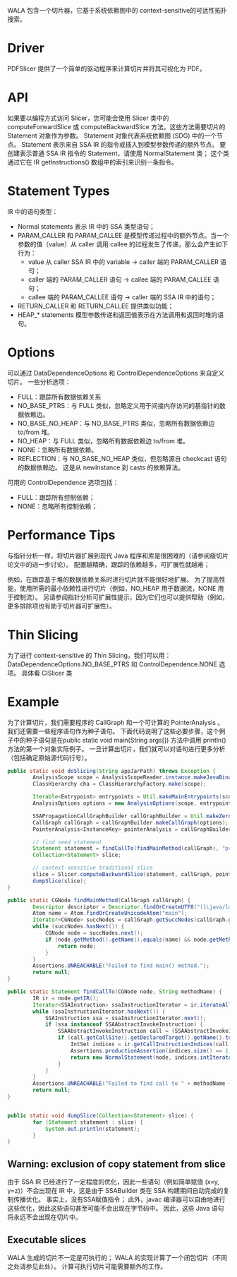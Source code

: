 WALA 包含一个切片器，它基于系统依赖图中的 context-sensitive的可达性拓扑搜索。

# Driver
PDFSlicer 提供了一个简单的驱动程序来计算切片并将其可视化为 PDF。

# API
如果要以编程方式访问 Slicer，您可能会使用 Slicer 类中的 computeForwardSlice 或 computeBackwardSlice  方法。这些方法需要切片的 Statement 对象作为参数。 Statement 对象代表系统依赖图 (SDG) 中的一个节点。 Statement 表示来自 SSA IR 的指令或插入到模型参数传递的额外节点。 要创建表示普通 SSA IR 指令的 Statement，请使用 NormalStatement 类； 这个类通过它在 IR getInstructions() 数组中的索引来识别一条指令。

# Statement Types
IR 中的语句类型：
- Normal statements 表示 IR 中的 SSA 类型语句；
- PARAM_CALLER 和 PARAM_CALLEE 是模型传递过程中的额外节点。当一个参数的值（value）从 caller 调用 callee 的过程发生了传递，那么会产生如下行为：
  - value 从 caller SSA IR 中的 variable → caller 端的 PARAM_CALLER 语句；
  - caller 端的 PARAM_CALLER 语句 → callee 端的 PARAM_CALLEE 语句；
  - callee 端的 PARAM_CALLEE 语句 → caller 端的 SSA IR 中的语句；
- RETURN_CALLER 和 RETURN_CALLEE 提供类似功能；
- HEAP_* statements 模型参数传递和返回值表示在方法调用和返回时堆的语句。

# Options

可以通过 DataDependenceOptions 和 ControlDependenceOptions 来自定义切片。
一些分析选项：
- FULL：跟踪所有数据依赖关系
- NO_BASE_PTRS：与 FULL 类似，忽略定义用于间接内存访问的基指针的数据依赖边。
- NO_BASE_NO_HEAP：与 NO_BASE_PTRS 类似，忽略所有数据依赖边 to/from 堆。
- NO_HEAP：与 FULL 类似，忽略所有数据依赖边 to/from 堆。
- NONE：忽略所有数据依赖。
- REFLECTION：与 NO_BASE_NO_HEAP 类似，但忽略源自 checkcast 语句的数据依赖边。 这是从 newInstance 到 casts 的依赖算法。

可用的 ControlDependence 选项包括：
- FULL：跟踪所有控制依赖；
- NONE：忽略所有控制依赖；

# Performance Tips
与指针分析一样，将切片器扩展到现代 Java 程序和库是很困难的（请参阅瘦切片论文中的进一步讨论）。 配置越精确，跟踪的依赖越多，可扩展性就越难； 

例如，在跟踪基于堆的数据依赖关系时进行切片就不能很好地扩展。 为了提高性能，使用所需的最小依赖性进行切片（例如，NO_HEAP 用于数据流，NONE 用于控制流）。 另请参阅指针分析可扩展性提示，因为它们也可以提供帮助（例如，更多排除项也有助于切片器可扩展性）。

# Thin Slicing
为了进行 context-sensitive 的 Thin Slicing，我们可以用：
DataDependenceOptions.NO_BASE_PTRS 和 ControlDependence.NONE 选项。
具体看 CISlicer 类

# Example 
为了计算切片，我们需要程序的 CallGraph 和一个可计算的 PointerAnalysis 。
我们还需要一些程序语句作为种子语句。
下面代码说明了这些必要步骤，这个例子中的种子语句是在public static void main(String args[]) 方法中调用 println() 方法的第一个对象实际例子。
一旦计算出切片，我们就可以对语句进行更多分析（包括确定原始源代码行号）。 

```java
public static void doSlicing(String appJarPath) throws Exception {
        AnalysisScope scope = AnalysisScopeReader.instance.makeJavaBinaryAnalysisScope(appJarPath, new File(CallGraphTestUtil.REGRESSION_EXCLUSIONS));
        ClassHierarchy cha = ClassHierarchyFactory.make(scope);

        Iterable<Entrypoint> entrypoints = Util.makeMainEntrypoints(scope, cha);
        AnalysisOptions options = new AnalysisOptions(scope, entrypoints);

        SSAPropagationCallGraphBuilder callGraphBuilder = Util.makeZeroCFABuilder(Language.JAVA, options, new AnalysisCacheImpl(), cha);
        CallGraph callGraph = callGraphBuilder.makeCallGraph(options);
        PointerAnalysis<InstanceKey> pointerAnalysis = callGraphBuilder.getPointerAnalysis();

        // find seed statement
        Statement statement = findCallTo(findMainMethod(callGraph), "println");
        Collection<Statement> slice;

        // context-sensitive traditional slice
        slice = Slicer.computeBackwardSlice(statement, callGraph, pointerAnalysis);
        dumpSlice(slice);
}

public static CGNode findMainMethod(CallGraph callGraph) {
        Descriptor descriptor = Descriptor.findOrCreateUTF8("([Ljava/lang/String;)V");
        Atom name = Atom.findOrCreateUnicodeAtom("main");
        Iterator<CGNode> succNodes = callGraph.getSuccNodes(callGraph.getFakeRootNode());
        while (succNodes.hasNext()) {
            CGNode node = succNodes.next();
            if (node.getMethod().getName().equals(name) && node.getMethod().getDescriptor().equals(descriptor)) {
                return node;
            }
        }
        Assertions.UNREACHABLE("Failed to find main() method.");
        return null;
}

public static Statement findCallTo(CGNode node, String methodName) {
        IR ir = node.getIR();
        Iterator<SSAInstruction> ssaInstructionIterator = ir.iterateAllInstructions();
        while (ssaInstructionIterator.hasNext()) {
            SSAInstruction ssa = ssaInstructionIterator.next();
            if (ssa instanceof SSAAbstractInvokeInstruction) {
                SSAAbstractInvokeInstruction call = (SSAAbstractInvokeInstruction) ssa;
                if (call.getCallSite().getDeclaredTarget().getName().toString().equals(methodName)) {
                    IntSet indices = ir.getCallInstructionIndices(call.getCallSite());
                    Assertions.productionAssertion(indices.size() == 1, "expected 1 but go " + indices.size());
                    return new NormalStatement(node, indices.intIterator().next());
                }
            }
        }
        Assertions.UNREACHABLE("Failed to find call to " + methodName + " in " + node);
        return null;
}


public static void dumpSlice(Collection<Statement> slice) {
        for (Statement statement : slice) {
            System.out.println(statement);
        }
}
```

## Warning: exclusion of copy statement from slice
由于 SSA IR 已经进行了一定程度的优化，因此一些语句（例如简单赋值 (x=y, y=z)）不会出现在 IR 中，这是由于 SSABuilder 类在 SSA 构建期间自动完成的复制传播优化。 事实上，没有SSA赋值指令； 此外，javac 编译器可以自由地进行这些优化，因此这些语句甚至可能不会出现在字节码中。 因此，这些 Java 语句将永远不会出现在切片中。

## Executable slices
WALA 生成的切片不一定是可执行的； WALA 的实现计算了一个闭包切片（不同之处请参见此处）。 计算可执行切片可能需要额外的工作。
